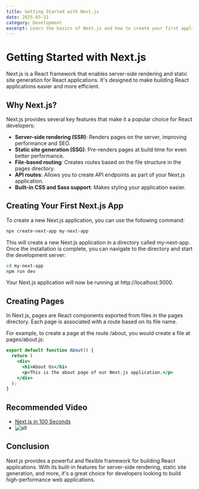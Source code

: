 ```yaml
---
title: Getting Started with Next.js
date: 2025-03-31
category: Development
excerpt: Learn the basics of Next.js and how to create your first application.
---
```


# Getting Started with Next.js

Next.js is a React framework that enables server-side rendering and static site generation for React applications. It's designed to make building React applications easier and more efficient.

## Why Next.js?

Next.js provides several key features that make it a popular choice for React developers:

- **Server-side rendering (SSR)**: Renders pages on the server, improving performance and SEO.
- **Static site generation (SSG)**: Pre-renders pages at build time for even better performance.
- **File-based routing**: Creates routes based on the file structure in the pages directory.
- **API routes**: Allows you to create API endpoints as part of your Next.js application.
- **Built-in CSS and Sass support**: Makes styling your application easier.

## Creating Your First Next.js App

To create a new Next.js application, you can use the following command:

```bash
npx create-next-app my-next-app
```

This will create a new Next.js application in a directory called my-next-app. Once the installation is complete, you can navigate to the directory and start the development server:

```bash
cd my-next-app
npm run dev
```

Your Next.js application will now be running at http://localhost:3000.

## Creating Pages

In Next.js, pages are React components exported from files in the pages directory. Each page is associated with a route based on its file name.

For example, to create a page at the route /about, you would create a file at pages/about.js:

```jsx
export default function About() {
  return (
    <div>
      <h1>About Us</h1>
      <p>This is the about page of our Next.js application.</p>
    </div>
  );
}
```

## Recommended Video
- [Next.js in 100 Seconds](https://www.youtube.com/watch?v=Sklc_fQBmcs)
- ![alt](https://github.githubassets.com/images/modules/logos_page/GitHub-Mark.png)

## Conclusion

Next.js provides a powerful and flexible framework for building React applications. With its built-in features for server-side rendering, static site generation, and more, it's a great choice for developers looking to build high-performance web applications.
